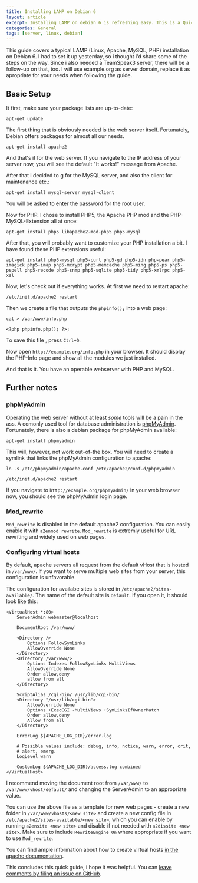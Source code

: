 ```yaml
---
title: Installing LAMP on Debian 6
layout: article
excerpt: Installing LAMP on debian 6 is refreshing easy. This is a Quick How-To Guide through a standard LAMP installation on Debian 6.
categories: General
tags: [server, linux, debian]
---
```


This guide covers a typical LAMP (Linux, Apache, MySQL, PHP) installation on Debian 6. I had to set it up yesterday, so i thought i'd share some of the steps on the way. Since i also needed a TeamSpeak3 server, there will be a follow-up
on that, too. I will use example.org as server domain, replace it as apropriate for your needs when following the guide.

Basic Setup
----------------

It first, make sure your package lists are up-to-date:

```
apt-get update
```

The first thing that is obviously needed is the web server itself. Fortunately, Debian offers packages for almost all our needs.


```
apt-get install apache2
```

And that's it for the web server. If you navigate to the IP address of your server now, you will see the default "It works!" message from Apache.

After that i decided to g for the MySQL server, and also the client for maintenance etc.:

```
apt-get install mysql-server mysql-client
```
You will be asked to enter the password for the root user. 

Now for PHP. I chose to install PHP5, the Apache PHP mod and the PHP-MySQL-Extension all at once:

```
apt-get install php5 libapache2-mod-php5 php5-mysql
```

After that, you will probably want to customize your PHP installation a bit. I have found these PHP extensions useful:


```
apt-get install php5-mysql php5-curl php5-gd php5-idn php-pear php5-imagick php5-imap php5-mcrypt php5-memcache php5-ming php5-ps php5-pspell php5-recode php5-snmp php5-sqlite php5-tidy php5-xmlrpc php5-xsl
```

Now, let's check out if everything works. At first we need to restart apache:

```
/etc/init.d/apache2 restart
```

Then we create a file that outputs the `phpinfo();` into a web page:

```
cat > /var/www/info.php

<?php phpinfo.php(); ?>;
```
To save this file , press `Ctrl+D`.

Now open `http://example.org/info.php` in your browser. It should display the PHP-Info page and show all the modules we just installed.


And that is it. You have an operable webserver with PHP and MySQL.


Further notes
--------------


### phpMyAdmin

Operating the web server without at least *some* tools will be a pain in the ass. A comonly used tool for database administration is [phpMyAdmin](http://www.phpmyadmin.net/home_page/index.php). Fortunately, there is also a debian package for phpMyAdmin available:

```
apt-get install phpmyadmin 
```
This will, however, not work out-of-the box. You will need to create a symlink that links the phpMyAdmin configuration to apache:

```
ln -s /etc/phpmyadmin/apache.conf /etc/apache2/conf.d/phpmyadmin

/etc/init.d/apache2 restart
```

If you navigate to `http://example.org/phpmyadmin/` in your web browser now, you should see the phpMyAdmin login page.

### Mod_rewrite

`Mod_rewrite` is disabled in the default apache2 configuration. You can easily enable it with `a2enmod rewrite`. `Mod_rewrite` is extremly useful for URL rewriting and widely used on web pages.

### Configuring virtual hosts

By default, apache servers all request from the default vHost that is hosted in `/var/www/`. If you want to serve multiple web sites from your server, this configuration is unfavorable. 

The configuration for availabe sites is stored in `/etc/apache2/sites-available/`. The name of the default site is `default`. If you open it, it should look like this:

	<VirtualHost *:80>
		ServerAdmin webmaster@localhost

		DocumentRoot /var/www/
		
		<Directory />
			Options FollowSymLinks
			AllowOverride None		
		</Directory>
		<Directory /var/www/>
			Options Indexes FollowSymLinks MultiViews
			AllowOverride None
			Order allow,deny
			allow from all		
		</Directory>

		ScriptAlias /cgi-bin/ /usr/lib/cgi-bin/
		<Directory "/usr/lib/cgi-bin">
			AllowOverride None
			Options +ExecCGI -MultiViews +SymLinksIfOwnerMatch
			Order allow,deny
			Allow from all
		</Directory>

		ErrorLog ${APACHE_LOG_DIR}/error.log

		# Possible values include: debug, info, notice, warn, error, crit,
		# alert, emerg.
		LogLevel warn

		CustomLog ${APACHE_LOG_DIR}/access.log combined
	</VirtualHost>


I recommend moving the document root from `/var/www/` to `/var/www/vhost/default/` and changing the ServerAdmin to an appropriate value.

You can use the above file as a template for new web pages - create a new folder in `/var/www/vhosts/<new site>` and create a new config file in `/etc/apache2/sites-available/<new site>`, which you can enable by running
`a2ensite <new site>` and disable if not needed with `a2dissite <new site>`. Make sure to include `RewriteEngine On` where appropriate if you want to use `Mod_rewrite`.

You can find ample information about how to create virtual hosts [in the apache documentation](http://httpd.apache.org/docs/2.2/en/vhosts/).

This concludes this quick guide, i hope it was helpful. You can [leave comments by filing an issue on GitHub](https://github.com/NetzwergX/netzwergx.github.com/issues).








